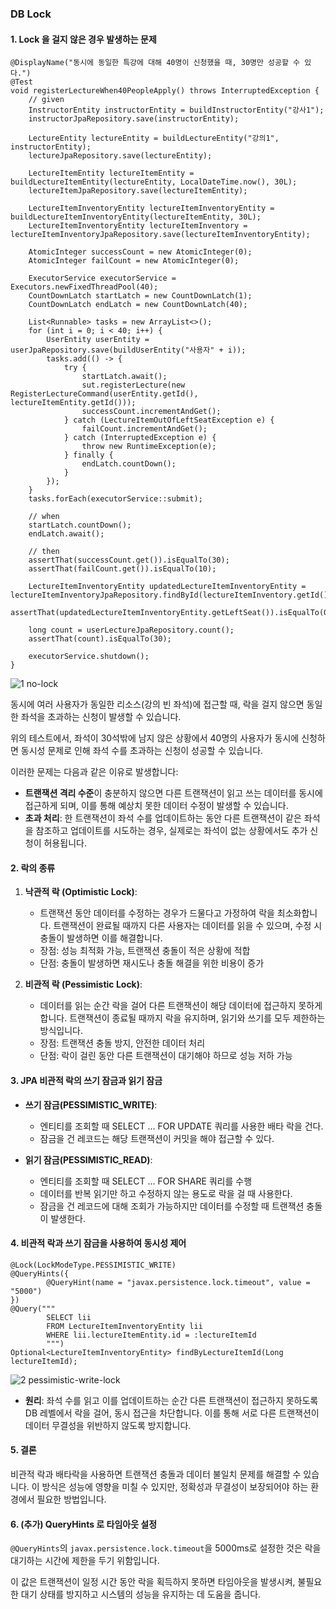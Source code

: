 ### DB Lock

#### 1. Lock 을 걸지 않은 경우 발생하는 문제
```
@DisplayName("동시에 동일한 특강에 대해 40명이 신청했을 때, 30명만 성공할 수 있다.")
@Test
void registerLectureWhen40PeopleApply() throws InterruptedException {
    // given
    InstructorEntity instructorEntity = buildInstructorEntity("강사1");
    instructorJpaRepository.save(instructorEntity);

    LectureEntity lectureEntity = buildLectureEntity("강의1", instructorEntity);
    lectureJpaRepository.save(lectureEntity);

    LectureItemEntity lectureItemEntity = buildLectureItemEntity(lectureEntity, LocalDateTime.now(), 30L);
    lectureItemJpaRepository.save(lectureItemEntity);

    LectureItemInventoryEntity lectureItemInventoryEntity = buildLectureItemInventoryEntity(lectureItemEntity, 30L);
    LectureItemInventoryEntity lectureItemInventory = lectureItemInventoryJpaRepository.save(lectureItemInventoryEntity);

    AtomicInteger successCount = new AtomicInteger(0);
    AtomicInteger failCount = new AtomicInteger(0);

    ExecutorService executorService = Executors.newFixedThreadPool(40);
    CountDownLatch startLatch = new CountDownLatch(1);
    CountDownLatch endLatch = new CountDownLatch(40);

    List<Runnable> tasks = new ArrayList<>();
    for (int i = 0; i < 40; i++) {
        UserEntity userEntity = userJpaRepository.save(buildUserEntity("사용자" + i));
        tasks.add(() -> {
            try {
                startLatch.await();
                sut.registerLecture(new RegisterLectureCommand(userEntity.getId(), lectureItemEntity.getId()));
                successCount.incrementAndGet();
            } catch (LectureItemOutOfLeftSeatException e) {
                failCount.incrementAndGet();
            } catch (InterruptedException e) {
                throw new RuntimeException(e);
            } finally {
                endLatch.countDown();
            }
        });
    }
    tasks.forEach(executorService::submit);

    // when
    startLatch.countDown();
    endLatch.await();

    // then
    assertThat(successCount.get()).isEqualTo(30);
    assertThat(failCount.get()).isEqualTo(10);

    LectureItemInventoryEntity updatedLectureItemInventoryEntity = lectureItemInventoryJpaRepository.findById(lectureItemInventory.getId()).orElseThrow();
    assertThat(updatedLectureItemInventoryEntity.getLeftSeat()).isEqualTo(0);

    long count = userLectureJpaRepository.count();
    assertThat(count).isEqualTo(30);

    executorService.shutdown();
}
```

![1 no-lock](https://github.com/user-attachments/assets/5624e7c6-6b9b-4946-acd7-3f3953e5fd8e)

동시에 여러 사용자가 동일한 리소스(강의 빈 좌석)에 접근할 때, 락을 걸지 않으면 동일한 좌석을 초과하는 신청이 발생할 수 있습니다.

위의 테스트에서, 좌석이 30석밖에 남지 않은 상황에서 40명의 사용자가 동시에 신청하면 동시성 문제로 인해 좌석 수를 초과하는 신청이 성공할 수 있습니다.

이러한 문제는 다음과 같은 이유로 발생합니다:
- **트랜잭션 격리 수준**이 충분하지 않으면 다른 트랜잭션이 읽고 쓰는 데이터를 동시에 접근하게 되며, 이를 통해 예상치 못한 데이터 수정이 발생할 수 있습니다.
- **초과 처리**: 한 트랜잭션이 좌석 수를 업데이트하는 동안 다른 트랜잭션이 같은 좌석을 참조하고 업데이트를 시도하는 경우, 실제로는 좌석이 없는 상황에서도 추가 신청이 허용됩니다.

#### 2. 락의 종류
1. **낙관적 락 (Optimistic Lock)**:
    - 트랜잭션 동안 데이터를 수정하는 경우가 드물다고 가정하여 락을 최소화합니다. 트랜잭션이 완료될 때까지 다른 사용자는 데이터를 읽을 수 있으며, 수정 시 충돌이 발생하면 이를 해결합니다.
    - 장점: 성능 최적화 가능, 트랜잭션 충돌이 적은 상황에 적합
    - 단점: 충돌이 발생하면 재시도나 충돌 해결을 위한 비용이 증가

2. **비관적 락 (Pessimistic Lock)**:
    - 데이터를 읽는 순간 락을 걸어 다른 트랜잭션이 해당 데이터에 접근하지 못하게 합니다. 트랜잭션이 종료될 때까지 락을 유지하며, 읽기와 쓰기를 모두 제한하는 방식입니다.
    - 장점: 트랜잭션 충돌 방지, 안전한 데이터 처리
    - 단점: 락이 걸린 동안 다른 트랜잭션이 대기해야 하므로 성능 저하 가능

#### 3. JPA 비관적 락의 쓰기 잠금과 읽기 잠금
- **쓰기 잠금(PESSIMISTIC_WRITE)**:
    - 엔티티를 조회할 때 SELECT ... FOR UPDATE 쿼리를 사용한 배타 락을 건다.
    - 잠금을 건 레코드는 해당 트랜잭션이 커밋을 해야 접근할 수 있다.

- **읽기 잠금(PESSIMISTIC_READ)**:
    - 엔티티를 조회할 때 SELECT ... FOR SHARE 쿼리를 수행
    - 데이터를 반복 읽기만 하고 수정하지 않는 용도로 락을 걸 때 사용한다.
    - 잠금을 건 레코드에 대해 조회가 가능하지만 데이터를 수정할 때 트랜잭션 충돌이 발생한다.

#### 4. 비관적 락과 쓰기 잠금을 사용하여 동시성 제어
```
@Lock(LockModeType.PESSIMISTIC_WRITE)
@QueryHints({
        @QueryHint(name = "javax.persistence.lock.timeout", value = "5000")
})
@Query("""
        SELECT lii
        FROM LectureItemInventoryEntity lii
        WHERE lii.lectureItemEntity.id = :lectureItemId
        """)
Optional<LectureItemInventoryEntity> findByLectureItemId(Long lectureItemId);
```

![2 pessimistic-write-lock](https://github.com/user-attachments/assets/0a6b8dda-7fe5-48e6-9d08-efc02be54670)

- **원리**: 좌석 수를 읽고 이를 업데이트하는 순간 다른 트랜잭션이 접근하지 못하도록 DB 레벨에서 락을 걸어, 동시 접근을 차단합니다. 이를 통해 서로 다른 트랜잭션이 데이터 무결성을 위반하지 않도록 방지합니다.

#### 5. 결론
비관적 락과 배타락을 사용하면 트랜잭션 충돌과 데이터 불일치 문제를 해결할 수 있습니다. 이 방식은 성능에 영향을 미칠 수 있지만, 정확성과 무결성이 보장되어야 하는 환경에서 필요한 방법입니다.

#### 6. (추가) QueryHints 로 타임아웃 설정
`@QueryHints`의 `javax.persistence.lock.timeout`을 5000ms로 설정한 것은 락을 대기하는 시간에 제한을 두기 위함입니다.

이 값은 트랜잭션이 일정 시간 동안 락을 획득하지 못하면 타임아웃을 발생시켜, 불필요한 대기 상태를 방지하고 시스템의 성능을 유지하는 데 도움을 줍니다.
